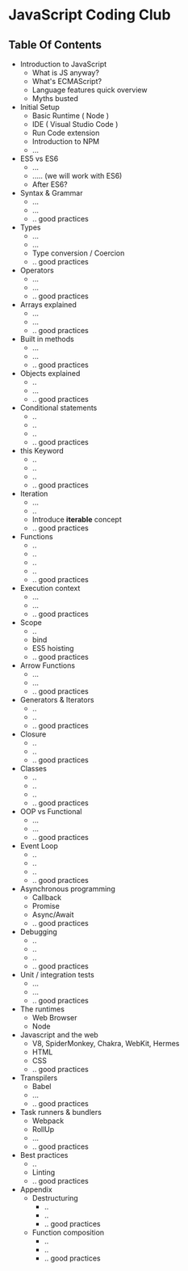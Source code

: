 # JavaScript Coding Club

## Table Of Contents

- Introduction to JavaScript
  - What is JS anyway?
  - What's ECMAScript?
  - Language features quick overview
  - Myths busted
- Initial Setup
  - Basic Runtime ( Node )
  - IDE ( Visual Studio Code )
  - Run Code extension
  - Introduction to NPM
  - ...
- ES5 vs ES6
  - ...
  - ..... (we will work with ES6)
  - After ES6?
- Syntax & Grammar
  - ...
  - ...
  - .. good practices
- Types
  - ...
  - ...
  - Type conversion / Coercion
  - .. good practices
- Operators
  - ...
  - ...
  - .. good practices
- Arrays explained
  - ...
  - ...
  - .. good practices
- Built in methods
  - ...
  - ...
  - .. good practices
- Objects explained
  - ..
  - ...
  - .. good practices
- Conditional statements
  - ..
  - ..
  - ..
  - .. good practices
- this Keyword
  - ..
  - ..
  - ..
  - .. good practices
- Iteration
  - ...
  - ..
  - Introduce **iterable** concept
  - .. good practices
- Functions
  - ..
  - ..
  - ..
  - ..
  - .. good practices
- Execution context
  - ...
  - ...
  - .. good practices
- Scope
  - ..
  - bind
  - ES5 hoisting
  - .. good practices
- Arrow Functions
  - ...
  - ...
  - .. good practices
- Generators & Iterators
  - ..
  - ..
  - .. good practices
- Closure
  - ..
  - ..
  - .. good practices
- Classes
  - ..
  - ..
  - ..
  - .. good practices
- OOP vs Functional
  - ...
  - ...
  - .. good practices
- Event Loop
  - ..
  - ..
  - ..
  - .. good practices
- Asynchronous programming
  - Callback
  - Promise
  - Async/Await
  - .. good practices
- Debugging
  - ..
  - ..
  - ..
  - .. good practices
- Unit / integration tests
  - ...
  - ...
  - .. good practices
- The runtimes
  - Web Browser
  - Node
- Javascript and the web
  - V8, SpiderMonkey, Chakra, WebKit, Hermes
  - HTML
  - CSS
  - .. good practices
- Transpilers
  - Babel
  - ...
  - .. good practices
- Task runners & bundlers
  - Webpack
  - RollUp
  - ...
  - .. good practices
- Best practices
  - ..
  - Linting
  - .. good practices
- Appendix
  - Destructuring
    - ..
    - ..
    - .. good practices
  - Function composition
    - ..
    - ..
    - .. good practices
